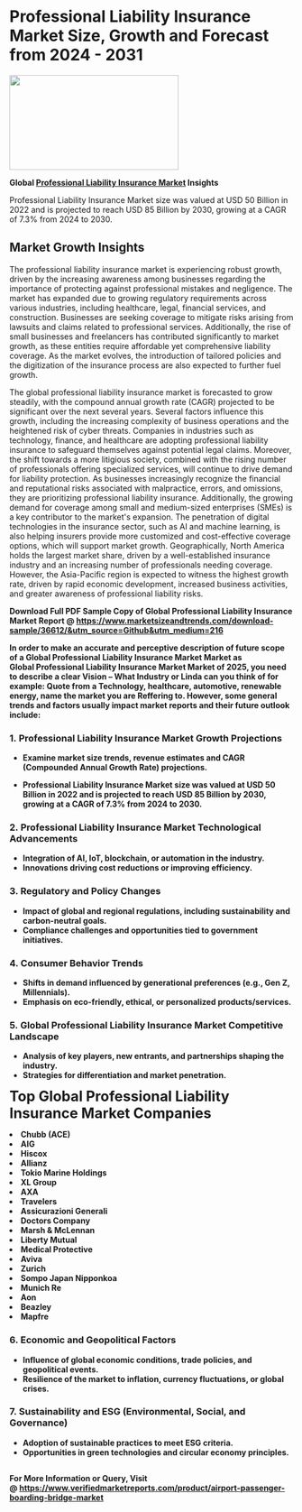 <H1>Professional Liability Insurance Market Size, Growth and Forecast from 2024 - 2031</H1><img class="aligncenter size-medium wp-image-584254" src="https://thirdeyenews.in/wp-content/uploads/2024/09/Global-Market-Research-300x168.jpeg" alt="" width="300" height="168" /><p><strong>Global&nbsp;<a href="https://www.marketsizeandtrends.com/download-sample/36612/&amp;utm_source=Github&utm_medium=216">Professional Liability Insurance Market</a> Insights</strong></p><p>Professional Liability Insurance Market size was valued at USD 50 Billion in 2022 and is projected to reach USD 85 Billion by 2030, growing at a CAGR of 7.3% from 2024 to 2030.</p><p><h2>Market Growth Insights</h2> <p>The professional liability insurance market is experiencing robust growth, driven by the increasing awareness among businesses regarding the importance of protecting against professional mistakes and negligence. The market has expanded due to growing regulatory requirements across various industries, including healthcare, legal, financial services, and construction. Businesses are seeking coverage to mitigate risks arising from lawsuits and claims related to professional services. Additionally, the rise of small businesses and freelancers has contributed significantly to market growth, as these entities require affordable yet comprehensive liability coverage. As the market evolves, the introduction of tailored policies and the digitization of the insurance process are also expected to further fuel growth.</p> <p><strong></strong></p> <p>The global professional liability insurance market is forecasted to grow steadily, with the compound annual growth rate (CAGR) projected to be significant over the next several years. Several factors influence this growth, including the increasing complexity of business operations and the heightened risk of cyber threats. Companies in industries such as technology, finance, and healthcare are adopting professional liability insurance to safeguard themselves against potential legal claims. Moreover, the shift towards a more litigious society, combined with the rising number of professionals offering specialized services, will continue to drive demand for liability protection. As businesses increasingly recognize the financial and reputational risks associated with malpractice, errors, and omissions, they are prioritizing professional liability insurance. Additionally, the growing demand for coverage among small and medium-sized enterprises (SMEs) is a key contributor to the market's expansion. The penetration of digital technologies in the insurance sector, such as AI and machine learning, is also helping insurers provide more customized and cost-effective coverage options, which will support market growth. Geographically, North America holds the largest market share, driven by a well-established insurance industry and an increasing number of professionals needing coverage. However, the Asia-Pacific region is expected to witness the highest growth rate, driven by rapid economic development, increased business activities, and greater awareness of professional liability risks. <strong></p><p><span class=""><strong>Download Full PDF Sample Copy of Global Professional Liability Insurance Market Report</strong> @ <a href="https://www.marketsizeandtrends.com/download-sample/36612/&amp;utm_source=Github&utm_medium=216" target="_blank">https://www.marketsizeandtrends.com/download-sample/36612/&amp;utm_source=Github&utm_medium=216</a></span></p><p>In order to make an accurate and perceptive description of future scope of a Global&nbsp;Professional Liability Insurance Market Market as Global&nbsp;Professional Liability Insurance Market Market of 2025, you need to describe a clear Vision &ndash; What Industry or Linda can you think of for example: Quote from a Technology, healthcare, automotive, renewable energy, name the market you are Reffering to. However, some general trends and factors usually impact market reports and their future outlook include:</p><h3>1.&nbsp;<strong>Professional Liability Insurance Market Growth Projections</strong></h3><ul><li>Examine market size trends, revenue estimates and CAGR (Compounded Annual Growth Rate) projections.</li><li><p>Professional Liability Insurance Market size was valued at USD 50 Billion in 2022 and is projected to reach USD 85 Billion by 2030, growing at a CAGR of 7.3% from 2024 to 2030.</p></li></ul><h3>2.&nbsp;<strong>Professional Liability Insurance Market Technological Advancements</strong></h3><ul><li>Integration of AI, IoT, blockchain, or automation in the industry.</li><li>Innovations driving cost reductions or improving efficiency.</li></ul><h3>3.&nbsp;<strong>Regulatory and Policy Changes</strong></h3><ul><li>Impact of global and regional regulations, including sustainability and carbon-neutral goals.</li><li>Compliance challenges and opportunities tied to government initiatives.</li></ul><h3>4.&nbsp;<strong>Consumer Behavior Trends</strong></h3><ul><li>Shifts in demand influenced by generational preferences (e.g., Gen Z, Millennials).</li><li>Emphasis on eco-friendly, ethical, or personalized products/services.</li></ul><h3>5.&nbsp;<strong>Global Professional Liability Insurance Market Competitive Landscape</strong></h3><ul><li>Analysis of key players, new entrants, and partnerships shaping the industry.</li><li>Strategies for differentiation and market penetration.</li></ul><p data-pm-slice="1 1 []"><span style="color: inherit; font-family: inherit; font-size: 25px;">Top Global Professional Liability Insurance Market Companies</span></p><div class="" data-test-id=""><p><li>Chubb (ACE)</li><li> AIG</li><li> Hiscox</li><li> Allianz</li><li> Tokio Marine Holdings</li><li> XL Group</li><li> AXA</li><li> Travelers</li><li> Assicurazioni Generali</li><li> Doctors Company</li><li> Marsh & McLennan</li><li> Liberty Mutual</li><li> Medical Protective</li><li> Aviva</li><li> Zurich</li><li> Sompo Japan Nipponkoa</li><li> Munich Re</li><li> Aon</li><li> Beazley</li><li> Mapfre</li></p></div><h3>6.&nbsp;<strong>Economic and Geopolitical Factors</strong></h3><ul><li>Influence of global economic conditions, trade policies, and geopolitical events.</li><li>Resilience of the market to inflation, currency fluctuations, or global crises.</li></ul><h3>7.&nbsp;<strong>Sustainability and ESG (Environmental, Social, and Governance)</strong></h3><ul><li>Adoption of sustainable practices to meet ESG criteria.</li><li>Opportunities in green technologies and circular economy principles.</li></ul><h2><strong style="font-size: 14px;">For More Information or Query, Visit @&nbsp;</strong><a style="background-color: #ffffff; font-size: 14px;" href="https://www.marketsizeandtrends.com/report/professional-liability-insurance-market/" target="_blank">https://www.verifiedmarketreports.com/product/airport-passenger-boarding-bridge-market</a></h2>
